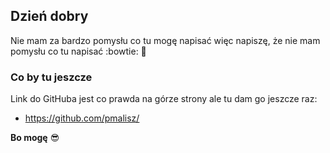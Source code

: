 ## Dzień dobry

Nie mam za bardzo pomysłu co tu mogę napisać więc napiszę, że nie mam pomysłu co tu napisać :bowtie: :brain:

### Co by tu jeszcze

Link do GitHuba jest co prawda na górze strony ale tu dam go jeszcze raz:
- https://github.com/pmalisz/

**Bo mogę** :sunglasses:
